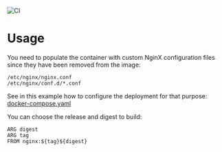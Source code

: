 ![CI](https://github.com/academiaonline/nginx/workflows/CI/badge.svg?branch=v8.0)

# Usage

You need to populate the container with custom NginX configuration files since they have been removed from the image:
```
/etc/nginx/nginx.conf
/etc/nginx/conf.d/*.conf
```
See in this example how to configure the deployment for that purpose: [docker-compose.yaml](etc/swarm/nginx.yaml)

You can choose the release and digest to build:
```
ARG digest
ARG tag
FROM nginx:${tag}${digest}
```
